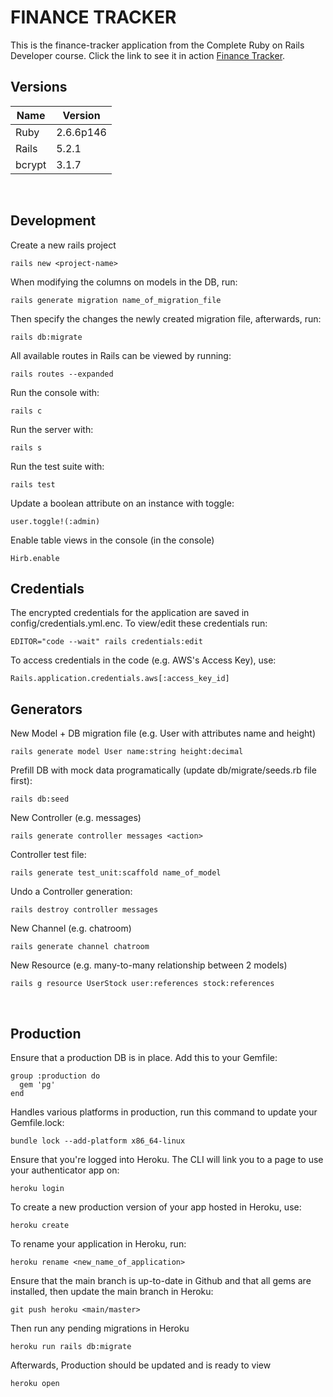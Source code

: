 # FINANCE TRACKER

This is the finance-tracker application from the Complete Ruby on Rails Developer course. Click the link to see it in action [Finance Tracker](https://finance-tracker-0624.herokuapp.com/).

## Versions

| Name             | Version                |
|------------------|------------------------|
| Ruby             | 2.6.6p146              |
| Rails            | 5.2.1                  |
| bcrypt           | 3.1.7                  |
&nbsp;

## Development

Create a new rails project

```console
rails new <project-name>
```

When modifying the columns on models in the DB, run:

```console
rails generate migration name_of_migration_file
```

Then specify the changes the newly created migration file, afterwards, run:

```console
rails db:migrate
```

All available routes in Rails can be viewed by running:

```console
rails routes --expanded
```

Run the console with:

```console
rails c
```

Run the server with:

```console
rails s
```

Run the test suite with:

```console
rails test
```

Update a boolean attribute on an instance with toggle:

```console
user.toggle!(:admin)
```

Enable table views in the console (in the console)

```console
Hirb.enable
```

## Credentials

The encrypted credentials for the application are saved in config/credentials.yml.enc. To view/edit these credentials run:

```console
EDITOR="code --wait" rails credentials:edit
```

To access credentials in the code (e.g. AWS's Access Key), use:

```console
Rails.application.credentials.aws[:access_key_id]
```

## Generators

New Model + DB migration file (e.g. User with attributes name and height)

```console
rails generate model User name:string height:decimal
```

Prefill DB with mock data programatically (update db/migrate/seeds.rb file first):

```console
rails db:seed
```

New Controller (e.g. messages)

```console
rails generate controller messages <action>
```

Controller test file:

```console
rails generate test_unit:scaffold name_of_model
```

Undo a Controller generation:

```console
rails destroy controller messages
```

New Channel (e.g. chatroom)

```console
rails generate channel chatroom
```

New Resource (e.g. many-to-many relationship between 2 models)

```console
rails g resource UserStock user:references stock:references
```

&nbsp;

## Production

Ensure that a production DB is in place. Add this to your Gemfile:

```console
group :production do
  gem 'pg'
end
```

Handles various platforms in production, run this command to update your Gemfile.lock:

```console
bundle lock --add-platform x86_64-linux
```

Ensure that you're logged into Heroku. The CLI will link you to a page to use your authenticator app on:

```console
heroku login
```

To create a new production version of your app hosted in Heroku, use:

```console
heroku create
```

To rename your application in Heroku, run:

```console
heroku rename <new_name_of_application>
```

Ensure that the main branch is up-to-date in Github and that all gems are installed, then update the main branch in Heroku:

```console
git push heroku <main/master>
```

Then run any pending migrations in Heroku

```console
heroku run rails db:migrate
```

Afterwards, Production should be updated and is ready to view

```console
heroku open
```
